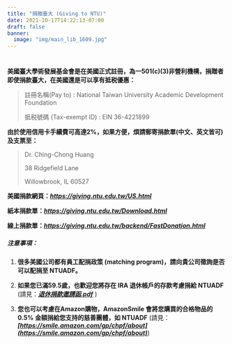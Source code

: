 ```yaml
---
title: "捐贈臺大 (Giving to NTU)"
date: 2021-10-17T14:22:13-07:00
draft: false
banner:
  image: "img/main_lib_1609.jpg"
---
```

#
**美國臺大學術發展基金會是在美國正式註冊，為一501(c)(3)非營利機構，捐贈者即使捐款臺大，在美國還是可以享有抵税優惠：**

> 註冊名稱(Pay to) : National Taiwan University Academic Development Foundation
>
> 抵税號碼 (Tax-exempt ID) : EIN 36-4221899

**由於使用信用卡手續費可高達2%，如果方便，煩請郵寄捐款單(中文、英文皆可)及支票至：**

> Dr. Ching-Chong Huang
>
> 38 Ridgefield Lane
>
> Willowbrook, IL 60527

**美國捐款網頁：*****<https://giving.ntu.edu.tw/US.html>***

**紙本捐款單：*****<https://giving.ntu.edu.tw/Download.html>***

**線上捐款單：*****<https://giving.ntu.edu.tw/backend/FastDonation.html>***

##### **注意事項：**

1. **很多美國公司都有員工配捐政策 (matching program)，請向貴公司徵詢是否可以配捐至 NTUADF。**


2. **如果您已滿59.5歲，也歡迎您將存在 IRA 退休帳戶的存款考慮捐給 NTUADF** (請見：***[退休捐款邀請函.pdf](https://ntuadf.github.io/files/NTU_US_Retirement_Donation_letter_2021.pdf)*** )


3. **您也可以考慮在Amazon購物，AmazonSmile 會將您購買的合格物品的0.5% 金額捐給您支持的慈善團體，如 NTUADF** (請見：***[https://smile.amazon.com/gp/chpf/about](https://smile.amazon.com/gp/chpf/about)***)
